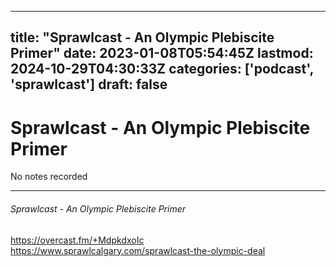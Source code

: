 
---
title: "Sprawlcast - An Olympic Plebiscite Primer"
date: 2023-01-08T05:54:45Z
lastmod: 2024-10-29T04:30:33Z
categories: ['podcast', 'sprawlcast']
draft: false
---


# Sprawlcast - An Olympic Plebiscite Primer

No notes recorded
- - -
###### Sprawlcast - An Olympic Plebiscite Primer

https://overcast.fm/+MdpkdxoIc  
https://www.sprawlcalgary.com/sprawlcast-the-olympic-deal

<!-- #public #podcast #sprawlcast -->

<!-- {BearID:69C691CB-9A1F-4E65-8C49-0210C0CEDB77-28016-00002D97E7D0A5D4} -->
